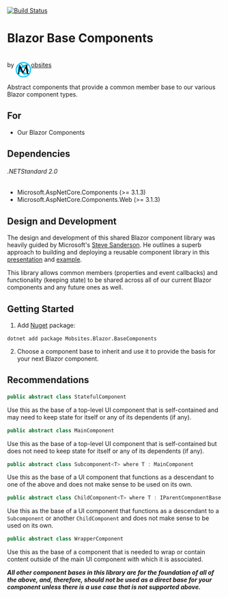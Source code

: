 [![Build Status](https://dev.azure.com/Mobsites-US/Blazor%20Base%20Components/_apis/build/status/Build?branchName=master)](https://dev.azure.com/Mobsites-US/Blazor%20Base%20Components/_build/latest?definitionId=16&branchName=master)

# Blazor Base Components

by <a href="https://www.mobsites.com"><img align="center" src="./src/assets/mobsites-logo.png" width="36" height="36" style="padding-top: 20px;" />obsites</a>

Abstract components that provide a common member base to our various Blazor component types.

## For

* Our Blazor Components

## Dependencies

###### .NETStandard 2.0

* Microsoft.AspNetCore.Components (>= 3.1.3)
* Microsoft.AspNetCore.Components.Web (>= 3.1.3)

## Design and Development

The design and development of this shared Blazor component library was heavily guided by Microsoft's [Steve Sanderson](https://blog.stevensanderson.com/). He outlines a superb approach to building and deploying a reusable component library in this [presentation](https://youtu.be/QnBYmTpugz0) and [example](https://github.com/SteveSandersonMS/presentation-2020-01-NdcBlazorComponentLibraries).

This library allows common members (properties and event callbacks) and functionality (keeping state) to be shared across all of our current Blazor components and any future ones as well.

## Getting Started

1. Add [Nuget](https://www.nuget.org/packages/Mobsites.Blazor.BaseComponents/) package:

```shell
dotnet add package Mobsites.Blazor.BaseComponents
```

2. Choose a component base to inherit and use it to provide the basis for your next Blazor component.

## Recommendations

```c#
public abstract class StatefulComponent
```

Use this as the base of a top-level UI component that is self-contained and may need to keep state for itself or any of its dependents (if any).

```c#
public abstract class MainComponent
```

Use this as the base of a top-level UI component that is self-contained but does not need to keep state for itself or any of its dependents (if any).

```c#
public abstract class Subcomponent<T> where T : MainComponent
```

Use this as the base of a UI component that functions as a descendant to one of the above and does not make sense to be used on its own.

```c#
public abstract class ChildComponent<T> where T : IParentComponentBase
```

Use this as the base of a UI component that functions as a descendant to a `Subcomponent` or another `ChildComponent` and does not make sense to be used on its own.

```c#
public abstract class WrapperComponent
```

Use this as the base of a component that is needed to wrap or contain content outside of the main UI component with which it is associated.

***All other component bases in this library are for the foundation of all of the above, and, therefore, should not be used as a direct base for your component unless there is a use case that is not supported above.***
